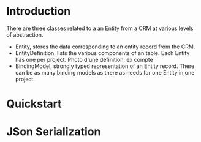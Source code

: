 # Introduction
There are three classes related to a an Entity from a CRM at various levels of abstraction.
- Entity, stores the data corresponding to an entity record from the CRM.
- EntityDefinition, lists the various components of an table. Each Entity has one per project.
Photo d'une définition, ex compte
- BindingModel, strongly typed representation of an Entity record. There can be as many binding models as there as needs for one Entity in one project.

# Quickstart


# JSon Serialization
